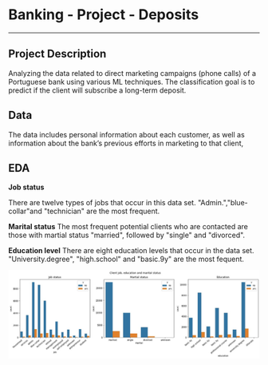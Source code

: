 # Banking - Project - Deposits
---
## Project Description
Analyzing the data related to direct marketing campaigns (phone calls) of a Portuguese bank using various ML techniques. The classification goal is to predict if the client will subscribe a long-term deposit. 
## Data
The data includes personal information about each customer, as well as information about the bank’s previous efforts in marketing to that client,

## EDA
**Job status**

There are twelve types of jobs that occur in this data set. "Admin.","blue-collar"and "technician" are the most frequent.

**Marital status**
The most frequent potential clients who are contacted are those with martial status "married", followed by "single" and "divorced".

**Education level**
There are eight education levels that occur in the data set. "University.degree", "high.school" and "basic.9y" are the most fequent.

![EDA](Documentation/job.jpg)

